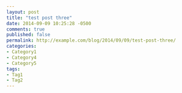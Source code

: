 ```yaml
---
layout: post
title: "test post three"
date: 2014-09-09 10:25:28 -0500
comments: true
published: false
permalink: http://example.com/blog/2014/09/09/test-post-three/
categories:
- Category1
- Category4
- Category5
tags:
- Tag1
- Tag2
---
```


<!-- more -->
